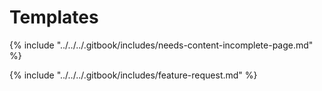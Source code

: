 # Templates

{% include "../../../.gitbook/includes/needs-content-incomplete-page.md" %}



{% include "../../../.gitbook/includes/feature-request.md" %}
